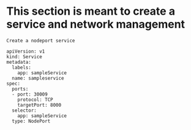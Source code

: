 # This section is meant to create a service and network management




```
Create a nodeport service

apiVersion: v1
kind: Service
metadata:
  labels:
    app: sampleService
  name: sampleservice
spec:
  ports:
  - port: 30009
    protocol: TCP
    targetPort: 8000
  selector:
    app: sampleService
  type: NodePort


```


